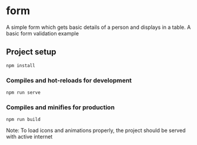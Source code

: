 # form
A simple form which gets basic details of a person and displays in a table. A basic form validation example
## Project setup
```
npm install
```

### Compiles and hot-reloads for development
```
npm run serve
```

### Compiles and minifies for production
```
npm run build
```

Note: To load icons and animations properly, the project should be served with active internet